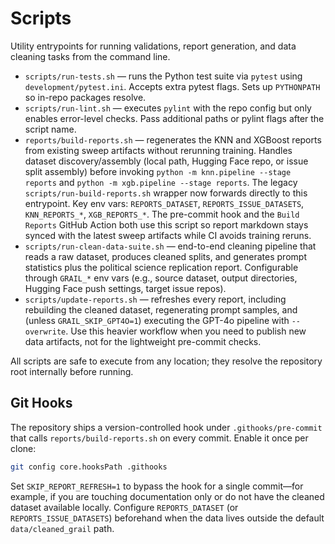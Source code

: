 # Scripts

Utility entrypoints for running validations, report generation, and data cleaning tasks from the command line.

- `scripts/run-tests.sh` — runs the Python test suite via `pytest` using `development/pytest.ini`. Accepts extra pytest flags. Sets up `PYTHONPATH` so in-repo packages resolve.
- `scripts/run-lint.sh` — executes `pylint` with the repo config but only enables error-level checks. Pass additional paths or pylint flags after the script name.
- `reports/build-reports.sh` — regenerates the KNN and XGBoost reports from existing sweep artifacts without rerunning training. Handles dataset discovery/assembly (local path, Hugging Face repo, or issue split assembly) before invoking `python -m knn.pipeline --stage reports` and `python -m xgb.pipeline --stage reports`. The legacy `scripts/run-build-reports.sh` wrapper now forwards directly to this entrypoint. Key env vars: `REPORTS_DATASET`, `REPORTS_ISSUE_DATASETS`, `KNN_REPORTS_*`, `XGB_REPORTS_*`. The pre-commit hook and the `Build Reports` GitHub Action both use this script so report markdown stays synced with the latest sweep artifacts while CI avoids training reruns.
- `scripts/run-clean-data-suite.sh` — end-to-end cleaning pipeline that reads a raw dataset, produces cleaned splits, and generates prompt statistics plus the political science replication report. Configurable through `GRAIL_*` env vars (e.g., source dataset, output directories, Hugging Face push settings, target issue repos).
- `scripts/update-reports.sh` — refreshes every report, including rebuilding the cleaned dataset, regenerating prompt samples, and (unless `GRAIL_SKIP_GPT4O=1`) executing the GPT-4o pipeline with `--overwrite`. Use this heavier workflow when you need to publish new data artifacts, not for the lightweight pre-commit checks.

All scripts are safe to execute from any location; they resolve the repository root internally before running.

## Git Hooks

The repository ships a version-controlled hook under `.githooks/pre-commit` that calls `reports/build-reports.sh` on every commit. Enable it once per clone:

```bash
git config core.hooksPath .githooks
```

Set `SKIP_REPORT_REFRESH=1` to bypass the hook for a single commit—for example, if you are touching documentation only or do not have the cleaned dataset available locally. Configure `REPORTS_DATASET` (or `REPORTS_ISSUE_DATASETS`) beforehand when the data lives outside the default `data/cleaned_grail` path.
